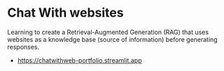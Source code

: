 # Chat With websites

Learning to create a Retrieval-Augmented Generation (RAG) that uses websites as a knowledge base (source of information) before generating responses.

* https://chatwithweb-portfolio.streamlit.app
